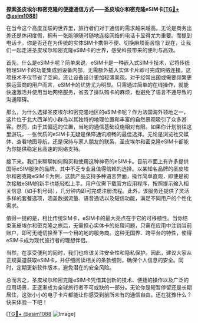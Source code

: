 **探索圣皮埃尔和密克隆的便捷通信方式——圣皮埃尔和密克隆eSIM卡[[TG💪+ @esim1088](https://t.me/s/esim1088)]**

在当今这个高度互联的世界里，旅行者们对于通信的需求越来越高。无论是商务出差还是休闲度假，拥有一张能够随时随地连接网络的电话卡显得尤为重要。而提到电话卡，你是否还在为传统的实体SIM卡携带不便、切换麻烦而苦恼？现在，让我们一起走进圣皮埃尔和密克隆eSIM卡的世界，感受科技带来的便利与高效。

首先，什么是eSIM卡呢？简单来说，eSIM卡是一种嵌入式SIM卡技术，它将传统物理SIM卡的功能集成到设备内部，无需额外插入实体卡片即可完成网络连接。这项技术不仅节省了空间，还让设备设计更加轻薄美观。对于经常出国或需要频繁更换运营商的用户而言，eSIM卡的优势尤为明显。只需通过简单的在线操作，就能快速激活并使用当地网络服务，省去了排队购卡的麻烦，也避免了语言不通导致的沟通障碍。

那么，为什么选择圣皮埃尔和密克隆地区的eSIM卡呢？作为法国海外领地之一，这片位于北大西洋的小群岛以其独特的地理位置和丰富的自然景观吸引了众多游客。然而，由于其偏远的位置，当地的通信基础设施相对有限。如果你计划前往这里游玩，一张优质的eSIM卡无疑是保障通讯顺畅的最佳选择。无论是浏览社交媒体、查看地图导航，还是保持与家人朋友的联系，圣皮埃尔和密克隆eSIM卡都能为你提供稳定且高速的网络支持。

接下来，我们来聊聊如何购买和使用这种神奇的eSIM卡。目前市面上有许多提供国际eSIM服务的品牌，其中不乏专业且值得信赖的选择。以某知名品牌的圣皮埃尔和密克隆eSIM卡为例，这款产品支持多种语言界面，操作简单直观，即便是初次接触eSIM的新手也能轻松上手。用户仅需下载官方应用程序，按照提示输入相关信息（如手机号码），几分钟内即可完成注册流程。此外，该服务还提供了灵活多样的套餐选项，涵盖数据流量、语音通话以及短信功能，满足不同用户的个性化需求。

值得一提的是，相比传统SIM卡，eSIM卡的最大亮点在于它的可移植性。当你结束圣皮埃尔和密克隆之旅后，无需担心实体卡的处理问题，只需在应用中注销当前账户，即可无缝切换至下一个目的地的服务商。这种无国界、跨平台的特性，使得eSIM卡成为现代旅行者的理想伴侣。

当然，在享受便利的同时，我们也应该关注安全性和隐私保护。因此，建议大家从正规渠道获取eSIM卡，并仔细阅读相关的条款细则，确保个人信息的安全。同时，定期更新软件版本，避免潜在的安全风险。

总而言之，圣皮埃尔和密克隆eSIM卡凭借其创新的技术、便捷的操作以及广泛的应用场景，正逐渐成为全球旅行者不可或缺的一部分。无论你是短暂停留还是长期居住，这张小小的电子卡片都能让你感受到前所未有的通信自由。还在犹豫什么？快来体验一下吧！

[[TG💪+ @esim1088](https://t.me/s/esim1088) ![Image](https://i.postimg.cc/4NQfJmqS/Snipaste-2025-05-13-00-14-12.png)]